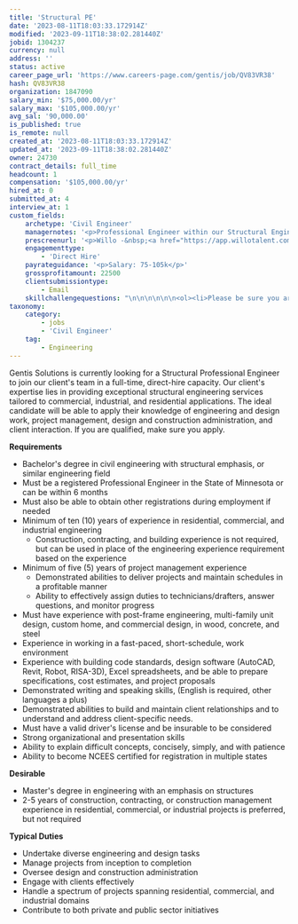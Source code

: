 ```yaml
---
title: 'Structural PE'
date: '2023-08-11T18:03:33.172914Z'
modified: '2023-09-11T18:38:02.281440Z'
jobid: 1304237
currency: null
address: ''
status: active
career_page_url: 'https://www.careers-page.com/gentis/job/QV83VR38'
hash: QV83VR38
organization: 1847090
salary_min: '$75,000.00/yr'
salary_max: '$105,000.00/yr'
avg_sal: '90,000.00'
is_published: true
is_remote: null
created_at: '2023-08-11T18:03:33.172914Z'
updated_at: '2023-09-11T18:38:02.281440Z'
owner: 24730
contract_details: full_time
headcount: 1
compensation: '$105,000.00/yr'
hired_at: 0
submitted_at: 4
interview_at: 1
custom_fields:
    archetype: 'Civil Engineer'
    managernotes: '<p>Professional Engineer within our Structural Engineering office located in St. Cloud, MN. Responsibilities include engineering and design work, project management, design and construction administration, and client interaction. We have a variety of work in residential, commercial, and industrial projects in the private and public sectors.</p>'
    prescreenurl: '<p>Willo -&nbsp;﻿<a href="https://app.willotalent.com/invite/4G8WQO/">Structural Professional Engineer</a></p>'
    engagementtype:
        - 'Direct Hire'
    payrateguidance: '<p>Salary: 75-105k</p>'
    grossprofitamount: 22500
    clientsubmissiontype:
        - Email
    skillchallengequestions: "\n\n\n\n\n\n<ol><li>Please be sure you are in a well-lit, quiet environment and that you have dressed appropriately for an interview. If you need some time to change a few things before your video interview begins, please feel free to close this video and restart the process. When you are ready, please confirm your consent to use this video for evaluation and hiring purposes by stating \"Yes I confirm you may use this video for hiring and evaluation purposes\".</li><li>Please introduce yourself and share where you are from.</li><li>Please share your experience in Residential, commercial and industrial engineering.</li><li>Please share an example of your project management experience. Include examples of how you completed the delivery of the project and maintained schedules.</li><li>Share any experience with post frame engineering and what types of projects you utilized this with.</li><li>Share your experience with AutoCAD, Revit and other software.</li><li>Please share any hobbies or examples of how you spend your time when not working.</li></ol>"
taxonomy:
    category:
        - jobs
        - 'Civil Engineer'
    tag:
        - Engineering
---
```


<p>Gentis Solutions is currently looking for a Structural Professional Engineer to join our client's team in a full-time, direct-hire capacity. Our client's expertise lies in providing exceptional structural engineering services tailored to commercial, industrial, and residential applications. The ideal candidate will be able to apply their knowledge of&nbsp;﻿engineering and design work, project management, design and construction administration, and client interaction.&nbsp;﻿If you are qualified, make sure you apply.</p>
<p><strong>Requirements</strong></p>
<ul><li>﻿Bachelor's degree in civil engineering with structural emphasis, or similar engineering field</li><li>Must be a registered Professional Engineer in the State of Minnesota or can be within 6 months</li><li>Must also be able to obtain other registrations during employment if needed</li><li>Minimum of ten (10) years of experience in residential, commercial, and industrial engineering<ul><li>Construction, contracting, and building experience is not required, but can be used in place of the engineering experience requirement based on the experience</li></ul></li><li>Minimum of five (5) years of project management experience<ul><li>Demonstrated abilities to deliver projects and maintain schedules in a profitable manner</li><li>Ability to effectively assign duties to technicians/drafters, answer questions, and monitor progress</li></ul></li><li>Must have experience with post-frame engineering, multi-family unit design, custom home, and commercial design, in wood, concrete, and steel</li><li>Experience in working in a fast-paced, short-schedule, work environment</li><li>Experience with building code standards, design software (AutoCAD, Revit, Robot, RISA-3D), Excel spreadsheets, and be able to prepare specifications, cost estimates, and project proposals</li><li>Demonstrated writing and speaking skills, (English is required, other languages a plus)</li><li>Demonstrated abilities to build and maintain client relationships and to understand and address client-specific needs.</li><li>Must have a valid driver's license and be insurable to be considered</li><li>Strong organizational and presentation skills</li><li>Ability to explain difficult concepts, concisely, simply, and with patience</li><li>Ability to become NCEES certified for registration in multiple states</li></ul>
<p><strong>Desirable</strong></p>
<ul><li>﻿Master's degree in engineering with an emphasis on structures</li><li>2-5 years of construction, contracting, or construction management experience in residential, commercial, or industrial projects is preferred, but not required</li></ul>
<p><strong>Typical Duties</strong></p>
<ul><li>﻿Undertake diverse engineering and design tasks</li><li>Manage projects from inception to completion</li><li>Oversee design and construction administration</li><li>Engage with clients effectively</li><li>Handle a spectrum of projects spanning residential, commercial, and industrial domains</li><li>Contribute to both private and public sector initiatives</li></ul>